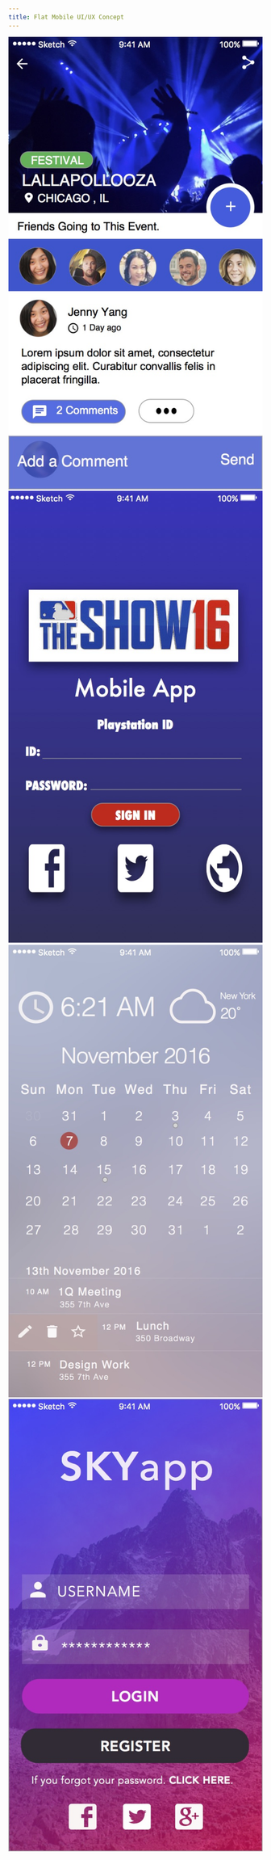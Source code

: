 ```yaml
---
title: Flat Mobile UI/UX Concept
---
```


![Flat Mobile UI/UX Concept](assets/img/work/proj-4/img1.jpg)
![Flat Mobile UI/UX Concept](assets/img/work/proj-4/img2.jpg)
![Flat Mobile UI/UX Concept](assets/img/work/proj-4/img3.jpg)
![Flat Mobile UI/UX Concept](assets/img/work/proj-4/img4.jpg)